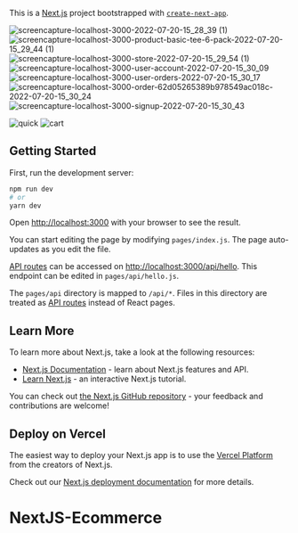 This is a [Next.js](https://nextjs.org/) project bootstrapped with [`create-next-app`](https://github.com/vercel/next.js/tree/canary/packages/create-next-app).

![screencapture-localhost-3000-2022-07-20-15_28_39 (1)](https://user-images.githubusercontent.com/72024933/179961448-ba020bae-a574-43be-9033-b6922efafe58.png)
![screencapture-localhost-3000-product-basic-tee-6-pack-2022-07-20-15_29_44 (1)](https://user-images.githubusercontent.com/72024933/179961457-136fa817-3500-48e5-b155-565c3bc92c1e.png)
![screencapture-localhost-3000-store-2022-07-20-15_29_54 (1)](https://user-images.githubusercontent.com/72024933/179961469-7c1db70e-7b11-4444-a265-d76d7648aa39.png)
![screencapture-localhost-3000-user-account-2022-07-20-15_30_09](https://user-images.githubusercontent.com/72024933/179961476-2dadf31d-f2a4-469c-9711-4474805708fe.png)
![screencapture-localhost-3000-user-orders-2022-07-20-15_30_17](https://user-images.githubusercontent.com/72024933/179961488-904ccfc3-d13d-4a1a-bd8e-cdc256ef861e.png)
![screencapture-localhost-3000-order-62d05265389b978549ac018c-2022-07-20-15_30_24](https://user-images.githubusercontent.com/72024933/179961500-912185f3-fb15-4903-837e-e844ccfd3164.png)
![screencapture-localhost-3000-signup-2022-07-20-15_30_43](https://user-images.githubusercontent.com/72024933/179961509-d3bb3290-e60a-4065-88c0-c7a51a7122a9.png)

![quick](https://user-images.githubusercontent.com/72024933/179961572-b096681f-73f2-4095-8a30-2f2975cf1f12.PNG)
![cart](https://user-images.githubusercontent.com/72024933/179961577-28a49ecf-b863-491d-adc8-bed94f4d0f31.PNG)


## Getting Started

First, run the development server:

```bash
npm run dev
# or
yarn dev
```

Open [http://localhost:3000](http://localhost:3000) with your browser to see the result.

You can start editing the page by modifying `pages/index.js`. The page auto-updates as you edit the file.

[API routes](https://nextjs.org/docs/api-routes/introduction) can be accessed on [http://localhost:3000/api/hello](http://localhost:3000/api/hello). This endpoint can be edited in `pages/api/hello.js`.

The `pages/api` directory is mapped to `/api/*`. Files in this directory are treated as [API routes](https://nextjs.org/docs/api-routes/introduction) instead of React pages.

## Learn More

To learn more about Next.js, take a look at the following resources:

- [Next.js Documentation](https://nextjs.org/docs) - learn about Next.js features and API.
- [Learn Next.js](https://nextjs.org/learn) - an interactive Next.js tutorial.

You can check out [the Next.js GitHub repository](https://github.com/vercel/next.js/) - your feedback and contributions are welcome!

## Deploy on Vercel

The easiest way to deploy your Next.js app is to use the [Vercel Platform](https://vercel.com/new?utm_medium=default-template&filter=next.js&utm_source=create-next-app&utm_campaign=create-next-app-readme) from the creators of Next.js.

Check out our [Next.js deployment documentation](https://nextjs.org/docs/deployment) for more details.
# NextJS-Ecommerce
